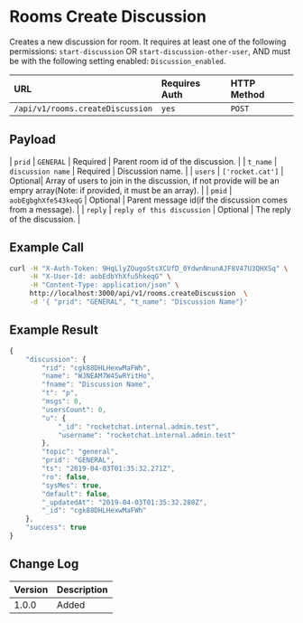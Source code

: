 # Rooms Create Discussion

Creates a new discussion for room. It requires at least one of the following permissions: `start-discussion` OR `start-discussion-other-user`, AND must be with the following setting enabled: `Discussion_enabled`.

| URL | Requires Auth | HTTP Method |
| :--- | :--- | :--- |
| `/api/v1/rooms.createDiscussion` | `yes` | `POST` |

## Payload

\| `prid` \| `GENERAL` \| Required \| Parent room id of the discussion. \| \| `t_name` \| `discussion name` \| Required \| Discussion name. \| \| `users` \| `['rocket.cat']` \| Optional\| Array of users to join in the discussion, if not provide will be an empry array\(Note: if provided, it must be an array\). \| \| `pmid` \| `aobEgbghXfe543keqG` \| Optional \| Parent message id\(if the discussion comes from a message\). \| \| `reply` \| `reply of this discussion` \| Optional \| The reply of the discussion. \|

## Example Call

```bash
curl -H "X-Auth-Token: 9HqLlyZOugoStsXCUfD_0YdwnNnunAJF8V47U3QHXSq" \
     -H "X-User-Id: aobEdbYhXfu5hkeqG" \
     -H "Content-Type: application/json" \
     http://localhost:3000/api/v1/rooms.createDiscussion  \
     -d '{ "prid": "GENERAL", "t_name": "Discussion Name"}'
```

## Example Result

```javascript
{
    "discussion": {
        "rid": "cgk88DHLHexwMaFWh",
        "name": "WJNEAM7W45wRYitHo",
        "fname": "Discussion Name",
        "t": "p",
        "msgs": 0,
        "usersCount": 0,
        "u": {
            "_id": "rocketchat.internal.admin.test",
            "username": "rocketchat.internal.admin.test"
        },
        "topic": "general",
        "prid": "GENERAL",
        "ts": "2019-04-03T01:35:32.271Z",
        "ro": false,
        "sysMes": true,
        "default": false,
        "_updatedAt": "2019-04-03T01:35:32.280Z",
        "_id": "cgk88DHLHexwMaFWh"
    },
    "success": true
}
```

## Change Log

| Version | Description |
| :--- | :--- |
| 1.0.0 | Added |

